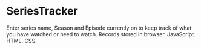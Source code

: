 # SeriesTracker

Enter series name, Season and Episode currently on to keep track of what you have watched or need to watch. Records stored in browser. JavaScript. HTML. CSS.

